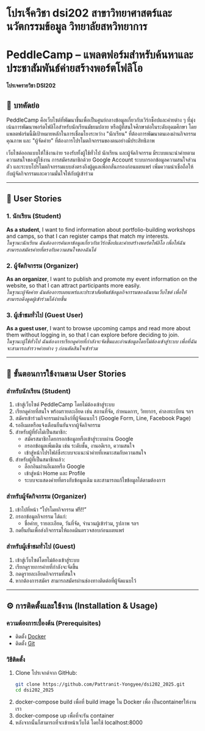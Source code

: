 # โปรเจ็ควิชา dsi202 สาขาวิทยาศาสตร์และนวัตกรรมข้อมูล วิทยาลัยสหวิทยาการ
# PeddleCamp – แพลตฟอร์มสำหรับค้นหาและประชาสัมพันธ์ค่ายสร้างพอร์ตโฟลิโอ  
**โปรเจครายวิชา DSI202**

## 📝 บทคัดย่อ

PeddleCamp คือเว็บไซต์ที่พัฒนาขึ้นเพื่อเป็นศูนย์กลางข้อมูลเกี่ยวกับเวิร์กช็อปและค่ายต่าง ๆ ที่มุ่งเน้นการพัฒนาพอร์ตโฟลิโอสำหรับนักเรียนมัธยมปลาย หรือผู้ที่สนใจศึกษาต่อในระดับอุดมศึกษา โดยแพลตฟอร์มนี้มีเป้าหมายหลักในการเชื่อมโยงระหว่าง "นักเรียน" ที่ต้องการพัฒนาตนเองผ่านกิจกรรมคุณภาพ และ "ผู้จัดค่าย" ที่ต้องการโปรโมตกิจกรรมของตนอย่างมีประสิทธิภาพ

เว็บไซต์ออกแบบให้ใช้งานง่าย รองรับทั้งผู้ใช้ทั่วไป นักเรียน และผู้จัดกิจกรรม มีระบบแนะนำค่ายตามความสนใจของผู้ใช้งาน การสมัครสมาชิกด้วย Google Account ระบบกรอกข้อมูลความสนใจส่วนตัว และระบบโปรโมตกิจกรรมแบบส่งตรงถึงผู้ดูแลเพื่อกลั่นกรองก่อนเผยแพร่ เพิ่มความน่าเชื่อถือให้กับผู้จัดกิจกรรมและความมั่นใจให้กับผู้เข้าร่วม

---

## 👥 User Stories

### 1. นักเรียน (Student)
**As a student**, I want to find information about portfolio-building workshops and camps, so that I can register camps that match my interests.  
_ในฐานะนักเรียน ฉันต้องการค้นหาข้อมูลเกี่ยวกับเวิร์กช็อปและค่ายสร้างพอร์ตโฟลิโอ เพื่อให้ฉันสามารถสมัครค่ายที่ตรงกับความสนใจของฉันได้_

### 2. ผู้จัดกิจกรรม (Organizer)
**As an organizer**, I want to publish and promote my event information on the website, so that I can attract participants more easily.  
_ในฐานะผู้จัดค่าย ฉันต้องการเผยแพร่และประชาสัมพันธ์ข้อมูลกิจกรรมของฉันบนเว็บไซต์ เพื่อให้สามารถดึงดูดผู้เข้าร่วมได้ง่ายขึ้น_

### 3. ผู้เข้าชมทั่วไป (Guest User)
**As a guest user**, I want to browse upcoming camps and read more about them without logging in, so that I can explore before deciding to join.  
_ในฐานะผู้ใช้ทั่วไป ฉันต้องการเรียกดูค่ายที่กำลังจะจัดขึ้นและอ่านข้อมูลโดยไม่ต้องเข้าสู่ระบบ เพื่อที่ฉันจะสามารถสำรวจค่ายต่าง ๆ ก่อนตัดสินใจเข้าร่วม_

---

## 🚀 ขั้นตอนการใช้งานตาม User Stories

### สำหรับนักเรียน (Student)
1. เข้าสู่เว็บไซต์ PeddleCamp โดยไม่ต้องเข้าสู่ระบบ
2. เรียกดูค่ายที่สนใจ พร้อมรายละเอียด เช่น สถานที่จัด, กำหนดการ, วิทยากร, ค่าลงทะเบียน ฯลฯ
3. สมัครเข้าร่วมกิจกรรมผ่านลิงก์ที่ผู้จัดแนบไว้ (Google Form, Line, Facebook Page)
4. รออีเมลหรือแจ้งเตือนยืนยันจากผู้จัดกิจกรรม
5. สำหรับผู้ที่ยังไม่เป็นสมาชิก:
   - สมัครสมาชิกโดยกรอกข้อมูลหรือเข้าสู่ระบบผ่าน Google
   - กรอกข้อมูลเพิ่มเติม เช่น ระดับชั้น, งานอดิเรก, ความสนใจ
   - เข้าสู่หน้าโปรไฟล์ซึ่งระบบจะแนะนำค่ายที่เหมาะสมกับความสนใจ
6. สำหรับผู้ที่เป็นสมาชิกแล้ว:
   - ล็อกอินผ่านอีเมลหรือ Google
   - เข้าสู่หน้า Home และ Profile
   - ระบบจะแสดงค่ายที่ตรงกับข้อมูลเดิม และสามารถแก้ไขข้อมูลได้ตามต้องการ

### สำหรับผู้จัดกิจกรรม (Organizer)
1. เข้าไปที่หน้า “โปรโมทกิจกรรม ฟรี!!”
2. กรอกข้อมูลกิจกรรม ได้แก่:
   - ชื่อค่าย, รายละเอียด, วันที่จัด, จำนวนผู้เข้าร่วม, รูปภาพ ฯลฯ
3. กดยืนยันเพื่อส่งกิจกรรมให้แอดมินตรวจสอบก่อนเผยแพร่

### สำหรับผู้เข้าชมทั่วไป (Guest)
1. เข้าสู่เว็บไซต์โดยไม่ต้องเข้าสู่ระบบ
2. เรียกดูรายการค่ายที่กำลังจะจัดขึ้น
3. กดดูรายละเอียดกิจกรรมที่สนใจ
4. หากต้องการสมัคร สามารถสมัครผ่านช่องทางติดต่อที่ผู้จัดแนบไว้

---

## ⚙️ การติดตั้งและใช้งาน (Installation & Usage)

### ความต้องการเบื้องต้น (Prerequisites)

- ติดตั้ง [Docker](https://www.docker.com/)
- ติดตั้ง [Git](https://git-scm.com/)

### วิธีติดตั้ง

1. Clone โปรเจกต์จาก GitHub:
   ```bash
   git clone https://github.com/Pattranit-Yongyee/dsi202_2025.git
   cd dsi202_2025
2. docker-compose build เพื่อที่ build image ใน Docker เพื่อ เป็นcontainerให้งานเรา
3. docker-compose up เพื่อที่จะรัน container 
4. หลังจากนั้นก็สามารถที่จะเข้าหน้าเว็บได้ โดยใช้ localhost:8000 

